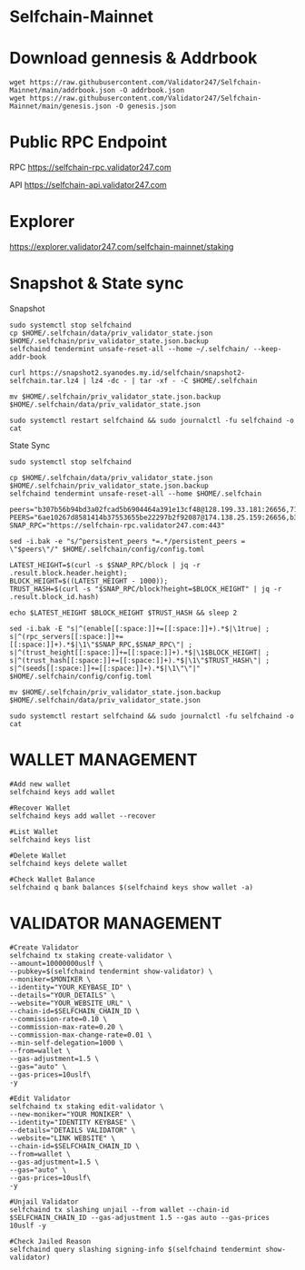 # Selfchain-Mainnet

# Download gennesis & Addrbook

    wget https://raw.githubusercontent.com/Validator247/Selfchain-Mainnet/main/addrbook.json -O addrbook.json
    wget https://raw.githubusercontent.com/Validator247/Selfchain-Mainnet/main/genesis.json -O genesis.json

# Public RPC Endpoint

RPC https://selfchain-rpc.validator247.com

API https://selfchain-api.validator247.com

# Explorer

https://explorer.validator247.com/selfchain-mainnet/staking


# Snapshot & State sync

Snapshot

    sudo systemctl stop selfchaind
    cp $HOME/.selfchain/data/priv_validator_state.json $HOME/.selfchain/priv_validator_state.json.backup
    selfchaind tendermint unsafe-reset-all --home ~/.selfchain/ --keep-addr-book

    curl https://snapshot2.syanodes.my.id/selfchain/snapshot2-selfchain.tar.lz4 | lz4 -dc - | tar -xf - -C $HOME/.selfchain

    mv $HOME/.selfchain/priv_validator_state.json.backup $HOME/.selfchain/data/priv_validator_state.json

    sudo systemctl restart selfchaind && sudo journalctl -fu selfchaind -o cat

State Sync

    sudo systemctl stop selfchaind

    cp $HOME/.selfchain/data/priv_validator_state.json $HOME/.selfchain/priv_validator_state.json.backup
    selfchaind tendermint unsafe-reset-all --home $HOME/.selfchain

    peers="b307b56b94bd3a02fcad5b6904464a391e13cf48@128.199.33.181:26656,71b8d630e7c3e31f2743fda68e6d3ac64f41cece@209.97.174.97:26656,6ae10267d8581414b37553655be22297b2f92087@174.138.25.159:26656"
    PEERS="6ae10267d8581414b37553655be22297b2f92087@174.138.25.159:26656,b307b56b94bd3a02fcad5b6904464a391e13cf48@128.199.33.181:26656,34c3a8a2955b4d6e5deef15c6b091250f5878afe@18.117.74.150:26656,4c8b8296e767cf3d67355dba98781ee0348e87ea@144.76.30.94:30056,c139f537755d5614a3ceaeb0f01b03be94e7ecb5@162.19.171.121:26656,6a3a0db2763d8222d00af55cbbe35824a39c8292@176.9.183.45:34656,e22a53afe2caa3aafae89edec68531e5dffa071f@188.40.72.97:26656,7a9038d1efd34c7f3baea17d8822262a981568b1@217.182.136.79:30156,f238d6a52578975198ceac2b0c2b004d49d5613f@88.198.5.77:31656,8401cbf633c496e464a2d016b333f61ff34e9ee9@167.71.233.135:26656,aab5f0267427d9dbd840fd04e634a02837d44365@51.77.20.28:25565,c743758973f5543578949228ff623918a4b43c54@165.232.177.11:26656,e5b970c7b4e9b0281fc2fc58166c9e9af476c9a3@46.4.23.120:58656,0a67ac1518c816e1927554dfc17c47f4ee457bcb@168.119.75.88:36656,2f547f93392d7351c74a0d8cae1d44f172cf32e5@64.227.156.23:26656,55d3e1761d6752eeb72b8b86decbca0d56f6a885@159.89.173.150:26656,02982b993b659c377238db477ae3698065ebc941@13.250.113.56:26656,9512a59cf93b987aff830148421a514cacb8a1b8@170.64.141.15:26656,024aa95bbdcef24d8d55c04f9c4de2fec2bc3bf6@34.159.240.168:26656,5fec0f158870a9e82e8a48fed83a78d567fb639a@167.235.12.38:22156,7efdc46e50e03e1f1208c8f276047b7fea345cc8@34.159.40.118:26656,62771c2083623cb6db6eda99f404036759c5f4b3@65.109.99.157:16609,a96b7c56cb64c16917a629c9ae0f3b3c0aea584c@35.234.89.188:26656,b844793daeffaedfcdbd5b08688cd10e1859d678@37.120.245.116:26656,790544e857cfe673cab570668131aa7ae2be7e5d@178.63.100.102:26656,a0c70d4dcce7b979faaa375a21300efd03001c99@34.48.99.116:26656,c87c1b17045b27fd14b13d7dbb3469a2248cb1f7@95.217.204.58:24356,637077d431f618181597706810a65c826524fd74@5.9.151.56:24356,d93bbc2d467800a10581d38261041d7dc0bcc4cd@158.220.90.61:26656,e097dc629cbe874b139841dedb06775cc75435ee@65.108.237.188:20656,7bad33a03bec7c0bd174a386045d5ff583b39570@95.216.7.84:36656,c1499d43cf198e2bc5490b9e2018ef22cd657d89@65.108.81.240:26656,d0478546164151adfc225ebc52509736bb05375a@173.234.17.129:26656,ee1265e95bcbfbeff7d096befe17e24c88549c65@65.108.9.83:11356,f282af2ba286abb9d4aab611a8f39176c26d6928@213.239.207.175:61656,e9376f40ac2b672e9f2f66ad212f59801d53afe8@178.162.165.193:26656,9d7dbaa0cb7f28ab8926c738860c18bd6d00aaaf@168.119.75.89:26656,c597aa118302d417e039e5a81d722422e73c85e1@135.125.67.227:26656,a950d48fce4a648aacf7327198e6ea3e545f3112@168.119.166.138:26656,e3edeec5261ec00ba4a87cdd419f601ee5e5e063@109.199.118.239:11356,473303f1a0dff43121cff9b7a12b5b39a42bc46c@37.27.31.253:26656,75f56904bf31a89b4b085eeaaf0fcea04311abed@113.176.142.7:10056,923758c6f7adaec3c9a668dc74ba28fda7066b1c@65.109.120.211:24656,c91ca713d48dac1ac940da53db1ff99cedb3f171@154.38.172.102:10256"
    SNAP_RPC="https://selfchain-rpc.validator247.com:443"

    sed -i.bak -e "s/^persistent_peers *=.*/persistent_peers = \"$peers\"/" $HOME/.selfchain/config/config.toml 

    LATEST_HEIGHT=$(curl -s $SNAP_RPC/block | jq -r .result.block.header.height);
    BLOCK_HEIGHT=$((LATEST_HEIGHT - 1000));
    TRUST_HASH=$(curl -s "$SNAP_RPC/block?height=$BLOCK_HEIGHT" | jq -r .result.block_id.hash) 

    echo $LATEST_HEIGHT $BLOCK_HEIGHT $TRUST_HASH && sleep 2

    sed -i.bak -E "s|^(enable[[:space:]]+=[[:space:]]+).*$|\1true| ;
    s|^(rpc_servers[[:space:]]+=[[:space:]]+).*$|\1\"$SNAP_RPC,$SNAP_RPC\"| ;
    s|^(trust_height[[:space:]]+=[[:space:]]+).*$|\1$BLOCK_HEIGHT| ;
    s|^(trust_hash[[:space:]]+=[[:space:]]+).*$|\1\"$TRUST_HASH\"| ;
    s|^(seeds[[:space:]]+=[[:space:]]+).*$|\1\"\"|" $HOME/.selfchain/config/config.toml

    mv $HOME/.selfchain/priv_validator_state.json.backup $HOME/.selfchain/data/priv_validator_state.json

    sudo systemctl restart selfchaind && sudo journalctl -fu selfchaind -o cat

# WALLET MANAGEMENT

    #Add new wallet
    selfchaind keys add wallet

    #Recover Wallet
    selfchaind keys add wallet --recover

    #List Wallet
    selfchaind keys list

    #Delete Wallet
    selfchaind keys delete wallet

    #Check Wallet Balance
    selfchaind q bank balances $(selfchaind keys show wallet -a)

# VALIDATOR MANAGEMENT

    #Create Validator
    selfchaind tx staking create-validator \
    --amount=10000000uslf \
    --pubkey=$(selfchaind tendermint show-validator) \
    --moniker=$MONIKER \
    --identity="YOUR_KEYBASE_ID" \
    --details="YOUR_DETAILS" \
    --website="YOUR_WEBSITE_URL" \
    --chain-id=$SELFCHAIN_CHAIN_ID \
    --commission-rate=0.10 \
    --commission-max-rate=0.20 \
    --commission-max-change-rate=0.01 \
    --min-self-delegation=1000 \
    --from=wallet \
    --gas-adjustment=1.5 \
    --gas="auto" \
    --gas-prices=10uslf\ 
    -y

    #Edit Validator
    selfchaind tx staking edit-validator \
    --new-moniker="YOUR MONIKER" \
    --identity="IDENTITY KEYBASE" \
    --details="DETAILS VALIDATOR" \
    --website="LINK WEBSITE" \
    --chain-id=$SELFCHAIN_CHAIN_ID \
    --from=wallet \
    --gas-adjustment=1.5 \
    --gas="auto" \
    --gas-prices=10uslf\ 
    -y

    #Unjail Validator
    selfchaind tx slashing unjail --from wallet --chain-id $SELFCHAIN_CHAIN_ID --gas-adjustment 1.5 --gas auto --gas-prices 10uslf -y

    #Check Jailed Reason
    selfchaind query slashing signing-info $(selfchaind tendermint show-validator)
